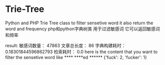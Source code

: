 # Trie-Tree
Python and PHP  Trie Tree class to filter sensetive word
it also return the word and frequency
php和python字典树类 用于过滤敏感词 
它可以返回敏感词和频率

result:
敏感词数量：  47863
文章总长度：  86
字典构建耗时：0.18301844596862793
检索耗时：    0.0
here is the content that you want to filter the sensetive word like **** ****ed ******
{'fuck': 2, 'fucker': 1}
